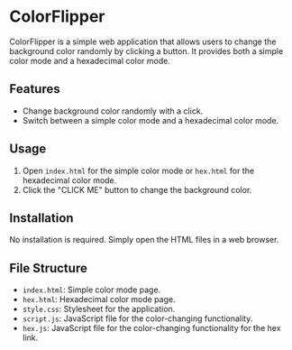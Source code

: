# ColorFlipper

ColorFlipper is a simple web application that allows users to change the background color randomly by clicking a button. It provides both a simple color mode and a hexadecimal color mode.

## Features

- Change background color randomly with a click.
- Switch between a simple color mode and a hexadecimal color mode.

## Usage

1. Open `index.html` for the simple color mode or `hex.html` for the hexadecimal color mode.
2. Click the "CLICK ME" button to change the background color.

## Installation

No installation is required. Simply open the HTML files in a web browser.

## File Structure

- `index.html`: Simple color mode page.
- `hex.html`: Hexadecimal color mode page.
- `style.css`: Stylesheet for the application.
- `script.js`: JavaScript file for the color-changing functionality.
- `hex.js`: JavaScript file for the color-changing functionality for the hex link.